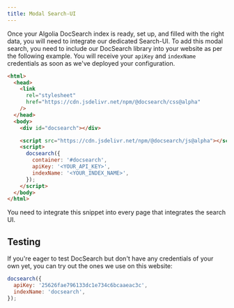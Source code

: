 ```yaml
---
title: Modal Search-UI
---
```


Once your Algolia DocSearch index is ready, set up, and filled with the right
data, you will need to integrate our dedicated Search-UI. To add this modal
search, you need to include our DocSearch library into your website as per the
following example. You will receive your `apiKey` and `indexName` credentials as
soon as we've deployed your configuration.

```html
<html>
  <head>
    <link
      rel="stylesheet"
      href="https://cdn.jsdelivr.net/npm/@docsearch/css@alpha"
    />
  </head>
  <body>
    <div id="docsearch"></div>

    <script src="https://cdn.jsdelivr.net/npm/@docsearch/js@alpha"></script>
    <script>
      docsearch({
        container: '#docsearch',
        apiKey: '<YOUR_API_KEY>',
        indexName: '<YOUR_INDEX_NAME>',
      });
    </script>
  </body>
</html>
```

You need to integrate this snippet into every page that integrates the search
UI.

## Testing

If you're eager to test DocSearch but don't have any credentials of your own
yet, you can try out the ones we use on this website:

```javascript
docsearch({
  apiKey: '25626fae796133dc1e734c6bcaaeac3c',
  indexName: 'docsearch',
});
```
